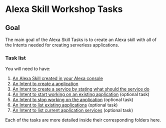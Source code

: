 # Alexa Skill Workshop Tasks

## Goal

The main goal of the Alexa Skill Tasks is to create an Alexa skill with all of the Intents needed for creating serverless applications.

### Task list

You will need to have:

1. [An Alexa Skill created in your Alexa console](./1-create-alexa-skill)
2. [An Intent to create a application](./2-create-app-intent)
3. [An Intent to create a service by stating what should the service do](./3-create-service-intent)
4. [An Intent to start working on an existing application](./4-start-working-intent) (optional task)
5. [An Intent to stop working on the application](./5-stop-working-intent) (optional task)
6. [An Intent to list existing applications](./6-list-apps-intent) (optional task)
7. [An Intent to list current application services](./7-list-current-app-services-intent) (optional task)

Each of the tasks are more detailed inside their corresponding folders here.